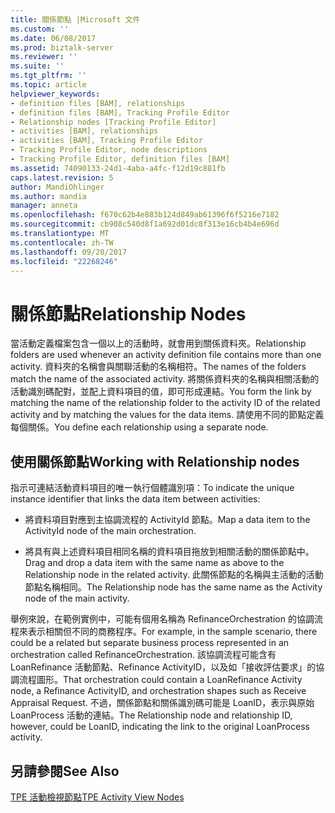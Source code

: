 ```yaml
---
title: 關係節點 |Microsoft 文件
ms.custom: ''
ms.date: 06/08/2017
ms.prod: biztalk-server
ms.reviewer: ''
ms.suite: ''
ms.tgt_pltfrm: ''
ms.topic: article
helpviewer_keywords:
- definition files [BAM], relationships
- definition files [BAM], Tracking Profile Editor
- Relationship nodes [Tracking Profile Editor]
- activities [BAM], relationships
- activities [BAM], Tracking Profile Editor
- Tracking Profile Editor, node descriptions
- Tracking Profile Editor, definition files [BAM]
ms.assetid: 74090133-24d1-4aba-a4fc-f12d19c881fb
caps.latest.revision: 5
author: MandiOhlinger
ms.author: mandia
manager: anneta
ms.openlocfilehash: f670c62b4e883b124d849ab61396f6f5216e7182
ms.sourcegitcommit: cb908c540d8f1a692d01dc8f313e16cb4b4e696d
ms.translationtype: MT
ms.contentlocale: zh-TW
ms.lasthandoff: 09/20/2017
ms.locfileid: "22268246"
---
```

# <a name="relationship-nodes"></a><span data-ttu-id="ba73f-102">關係節點</span><span class="sxs-lookup"><span data-stu-id="ba73f-102">Relationship Nodes</span></span>
<span data-ttu-id="ba73f-103">當活動定義檔案包含一個以上的活動時，就會用到關係資料夾。</span><span class="sxs-lookup"><span data-stu-id="ba73f-103">Relationship folders are used whenever an activity definition file contains more than one activity.</span></span> <span data-ttu-id="ba73f-104">資料夾的名稱會與關聯活動的名稱相符。</span><span class="sxs-lookup"><span data-stu-id="ba73f-104">The names of the folders match the name of the associated activity.</span></span> <span data-ttu-id="ba73f-105">將關係資料夾的名稱與相關活動的活動識別碼配對，並配上資料項目的值，即可形成連結。</span><span class="sxs-lookup"><span data-stu-id="ba73f-105">You form the link by matching the name of the relationship folder to the activity ID of the related activity and by matching the values for the data items.</span></span> <span data-ttu-id="ba73f-106">請使用不同的節點定義每個關係。</span><span class="sxs-lookup"><span data-stu-id="ba73f-106">You define each relationship using a separate node.</span></span>  
  
## <a name="working-with-relationship-nodes"></a><span data-ttu-id="ba73f-107">使用關係節點</span><span class="sxs-lookup"><span data-stu-id="ba73f-107">Working with Relationship nodes</span></span>  
 <span data-ttu-id="ba73f-108">指示可連結活動資料項目的唯一執行個體識別項：</span><span class="sxs-lookup"><span data-stu-id="ba73f-108">To indicate the unique instance identifier that links the data item between activities:</span></span>  
  
-   <span data-ttu-id="ba73f-109">將資料項目對應到主協調流程的 ActivityId 節點。</span><span class="sxs-lookup"><span data-stu-id="ba73f-109">Map a data item to the ActivityId node of the main orchestration.</span></span>  
  
-   <span data-ttu-id="ba73f-110">將具有與上述資料項目相同名稱的資料項目拖放到相關活動的關係節點中。</span><span class="sxs-lookup"><span data-stu-id="ba73f-110">Drag and drop a data item with the same name as above to the Relationship node in the related activity.</span></span> <span data-ttu-id="ba73f-111">此關係節點的名稱與主活動的活動節點名稱相同。</span><span class="sxs-lookup"><span data-stu-id="ba73f-111">The Relationship node has the same name as the Activity node of the main activity.</span></span>  
  
 <span data-ttu-id="ba73f-112">舉例來說，在範例實例中，可能有個用名稱為 RefinanceOrchestration 的協調流程來表示相關但不同的商務程序。</span><span class="sxs-lookup"><span data-stu-id="ba73f-112">For example, in the sample scenario, there could be a related but separate business process represented in an orchestration called RefinanceOrchestration.</span></span> <span data-ttu-id="ba73f-113">該協調流程可能含有 LoanRefinance 活動節點、Refinance ActivityID，以及如「接收評估要求」的協調流程圖形。</span><span class="sxs-lookup"><span data-stu-id="ba73f-113">That orchestration could contain a LoanRefinance Activity node, a Refinance ActivityID, and orchestration shapes such as Receive Appraisal Request.</span></span> <span data-ttu-id="ba73f-114">不過，關係節點和關係識別碼可能是 LoanID，表示與原始 LoanProcess 活動的連結。</span><span class="sxs-lookup"><span data-stu-id="ba73f-114">The Relationship node and relationship ID, however, could be LoanID, indicating the link to the original LoanProcess activity.</span></span>  
  
## <a name="see-also"></a><span data-ttu-id="ba73f-115">另請參閱</span><span class="sxs-lookup"><span data-stu-id="ba73f-115">See Also</span></span>  
 [<span data-ttu-id="ba73f-116">TPE 活動檢視節點</span><span class="sxs-lookup"><span data-stu-id="ba73f-116">TPE Activity View Nodes</span></span>](../core/tpe-activity-view-nodes.md)